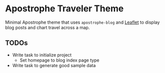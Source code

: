 # Apostrophe Traveler Theme

Minimal Apostrophe theme that uses `apostrophe-blog` and [Leaflet](https://leafletjs.com/) to display blog posts and chart travel across a map.

## TODOs
- Write task to initialize project
  - Set homepage to blog index page type
- Write task to generate good sample data
